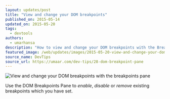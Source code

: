 ```yaml
---
layout: updates/post
title: "View and change your DOM breakpoints"
published_on: 2015-05-14
updated_on: 2015-05-20
tags:
  - devtools
authors:
  - umarhansa
description: "How to view and change your DOM breakpoints with the Breakpoints pane in DevTools."
featured_image: /web/updates/images/2015-05-20-view-and-change-your-dom-breakpoints-with-the-breakpoints-pane/dom-breakpoint-pane.gif
source_name: DevTips
source_url: https://umaar.com/dev-tips/28-dom-breakpoint-pane
---
```

<img src="/web/updates/images/2015-05-20-view-and-change-your-dom-breakpoints-with-the-breakpoints-pane/dom-breakpoint-pane.gif" alt="View and change your DOM breakpoints with the breakpoints pane">

Use the DOM Breakpoints Pane to <em>enable</em>, <em>disable</em> or <em>remove</em> existing breakpoints  which you have set.
